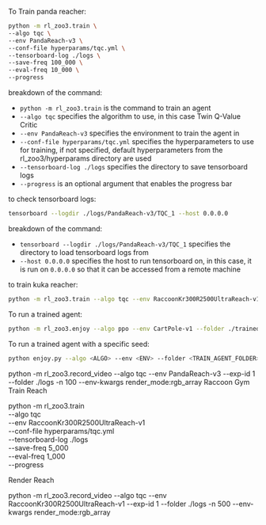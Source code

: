 To Train panda reacher:

```bash
python -m rl_zoo3.train \
--algo tqc \
--env PandaReach-v3 \
--conf-file hyperparams/tqc.yml \
--tensorboard-log ./logs \
--save-freq 100_000 \
--eval-freq 10_000 \
--progress
```
breakdown of the command:
- `python -m rl_zoo3.train` is the command to train an agent
- `--algo tqc` specifies the algorithm to use, in this case Twin Q-Value Critic
- `--env PandaReach-v3` specifies the environment to train the agent in
- `--conf-file hyperparams/tqc.yml` specifies the hyperparameters to use for training, if not specified, default hyperparameters from the rl_zoo3/hyperparams directory are used
- `--tensorboard-log ./logs` specifies the directory to save tensorboard logs
- `--progress` is an optional argument that enables the progress bar

to check tensorboard logs:

```bash
tensorboard --logdir ./logs/PandaReach-v3/TQC_1 --host 0.0.0.0
```

breakdown of the command:
- `tensorboard --logdir ./logs/PandaReach-v3/TQC_1` specifies the directory to load tensorboard logs from
- `--host 0.0.0.0` specifies the host to run tensorboard on, in this case, it is run on `0.0.0.0` so that it can be accessed from a remote machine

to train kuka reacher:

```bash
python -m rl_zoo3.train --algo tqc --env RaccoonKr300R2500UltraReach-v1 --conf-file hyperparams/tqc.yml --tensorboard-log ./logs --save-freq 30_000 --eval-freq 5_000 --progress
```



To run a trained agent:

```bash
python -m rl_zoo3.enjoy --algo ppo --env CartPole-v1 --folder ./trained_models/ppo/CartPole-v1
```

To run a trained agent with a specific seed:

```bash
python enjoy.py --algo <ALGO> --env <ENV> --folder <TRAIN_AGENT_FOLDER> --env-kwargs render_mode:human
```

python -m rl_zoo3.record_video --algo tqc --env PandaReach-v3 --exp-id 1 --folder ./logs -n 100 --env-kwargs render_mode:rgb_array
Raccoon Gym
Train Reach

python -m rl_zoo3.train \
--algo tqc \
--env RaccoonKr300R2500UltraReach-v1 \
--conf-file hyperparams/tqc.yml \
--tensorboard-log ./logs \
--save-freq 5_000 \
--eval-freq 1_000 \
--progress

Render Reach

python -m rl_zoo3.record_video --algo tqc --env RaccoonKr300R2500UltraReach-v1 --exp-id 1 --folder ./logs -n 500 --env-kwargs render_mode:rgb_array
